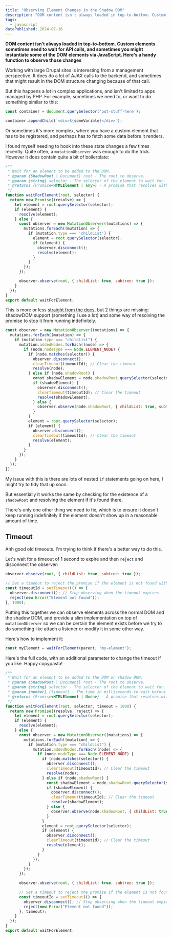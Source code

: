 ```yaml
---
title: "Observing Element Changes in the Shadow DOM"
description: "DOM content isn't always loaded in top-to-bottom. Custom elements sometimes need to wait for API calls, and sometimes you might instantiate some of the DOM elements via JavaScript. Here's a handy function to observe those changes"
tags: 
  - javascript
datePublished: 2024-07-16
---
```

**DOM content isn't always loaded in top-to-bottom. Custom elements sometimes need to wait for API calls, and sometimes you might instantiate some of the DOM elements via JavaScript. Here's a handy function to observe those changes**

Working with large Drupal sites is interesting from a management perspective. It does do a lot of AJAX calls to the backend, and sometimes that might result in the DOM structure changing because of that call.

But this happens a lot in complex applications, and isn't limited to apps managed by PHP. For example, sometimes we need to, or want to do something similar to this:

```javascript
const container = document.querySelector('put-stuff-here');

container.appendChild(`<div>${someVarible}</div>`);
```

Or sometimes it's more complex, where you have a custom element that has to be registered, and perhaps has to fetch some data before it renders.

I found myself needing to hook into these state changes a few times recently. Quite often, a `mutationObserver` was enough to do the trick. However it does contain quite a bit of boilerplate:

```javascript
/**
 * Wait for an element to be added to the DOM.
 * @param {ShadowRoot | Document} root - The root to observe.
 * @param {string} selector - The selector of the element to wait for.
 * @returns {Promise<HTMLElement | any>} - A promise that resolves with the element when it is added to the DOM.
 */
function waitForElement(root, selector) {
  return new Promise((resolve) => {
    let element = root.querySelector(selector);
    if (element) {
      resolve(element);
    } else {
      const observer = new MutationObserver((mutations) => {
        mutations.forEach((mutation) => {
          if (mutation.type === 'childList') {
            element = root.querySelector(selector);
            if (element) {
              observer.disconnect();
              resolve(element);
            }
          }
        });
      });

      observer.observe(root, { childList: true, subtree: true });
    }
  });
}
export default waitForElement;
```

This is more or less [straight from the docs](https://developer.mozilla.org/en-US/docs/Web/API/MutationObserver), but 2 things are missing: shadowDOM support (something I use a lot) and some way of resolving the promise to stop it from running indefinitely.

```javascript
const observer = new MutationObserver((mutations) => {
  mutations.forEach((mutation) => {
    if (mutation.type === "childList") {
      mutation.addedNodes.forEach((node) => {
        if (node.nodeType === Node.ELEMENT_NODE) {
          if (node.matches(selector)) {
            observer.disconnect();
            clearTimeout(timeoutId); // Clear the timeout
            resolve(node);
          } else if (node.shadowRoot) {
            const shadowElement = node.shadowRoot.querySelector(selector);
            if (shadowElement) {
              observer.disconnect();
              clearTimeout(timeoutId); // Clear the timeout
              resolve(shadowElement);
            } else {
              observer.observe(node.shadowRoot, { childList: true, subtree: true });
            }
          }
          element = root.querySelector(selector);
          if (element) {
            observer.disconnect();
            clearTimeout(timeoutId); // Clear the timeout
            resolve(element);
          }
        }
      });
    }
  });
});
```
My issue with this is there are lots of nested `if` statements going on here, I might try to tidy that up soon.

But essentially it works the same by checking for the existence of a `shadowRoot` and resolving the element if it's found there.

There's only one other thing we need to fix, which is to ensure it doesn't keep running indefinitely if the element doesn't show up in a reasonable amount of time.


## Timeout

Ahh good old timeouts. I'm trying to think if there's a better way to do this. 

Let's wait for a timeout of 1 second to expire and then `reject` and disconnect the observer:

```javascript
observer.observe(root, { childList: true, subtree: true });

// Set a timeout to reject the promise if the element is not found within 1 second
const timeoutId = setTimeout(() => {
  observer.disconnect(); // Stop observing when the timeout expires
  reject(new Error("Element not found"));
}, 1000);
```
Putting this together we can observe elements across the normal DOM and the shadow DOM, and provide a slim implementation on top of `mutationObserver` so we can be certain the element exists before we try to do something like attach a listener or modify it in some other way.

Here's how to implement it:

```javascript
const myElement = waitForElement(parent, 'my-element');

```

Here's the full code, with an additional parameter to change the timeout if you like. Happy copypasta!

```javascript
/**
 * Wait for an element to be added to the DOM or shadow DOM.
 * @param {ShadowRoot | Document} root - The root to observe.
 * @param {string} selector - The selector of the element to wait for.
 * @param {number} [timeout] - The time in milliseconds to wait before rejecting the promise.
 * @returns {Promise<HTMLElement | Node>} - A promise that resolves with the element when it is added to the DOM or shadow DOM.
 */
function waitForElement(root, selector, timeout = 1000) {
  return new Promise((resolve, reject) => {
    let element = root.querySelector(selector);
    if (element) {
      resolve(element);
    } else {
      const observer = new MutationObserver((mutations) => {
        mutations.forEach((mutation) => {
          if (mutation.type === "childList") {
            mutation.addedNodes.forEach((node) => {
              if (node.nodeType === Node.ELEMENT_NODE) {
                if (node.matches(selector)) {
                  observer.disconnect();
                  clearTimeout(timeoutId); // Clear the timeout
                  resolve(node);
                } else if (node.shadowRoot) {
                  const shadowElement = node.shadowRoot.querySelector(selector);
                  if (shadowElement) {
                    observer.disconnect();
                    clearTimeout(timeoutId); // Clear the timeout
                    resolve(shadowElement);
                  } else {
                    observer.observe(node.shadowRoot, { childList: true, subtree: true });
                  }
                }
                element = root.querySelector(selector);
                if (element) {
                  observer.disconnect();
                  clearTimeout(timeoutId); // Clear the timeout
                  resolve(element);
                }
              }
            });
          }
        });
      });

      observer.observe(root, { childList: true, subtree: true });

      // Set a timeout to reject the promise if the element is not found within 1 second
      const timeoutId = setTimeout(() => {
        observer.disconnect(); // Stop observing when the timeout expires
        reject(new Error("Element not found"));
      }, timeout);
    }
  });
}
export default waitForElement;
```